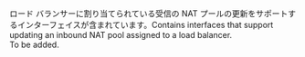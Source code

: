 <Namespace Name="Microsoft.Azure.Management.Network.Fluent.LoadBalancerInboundNatPool.Update">
  <Docs>
    <summary><span data-ttu-id="8061c-101">ロード バランサーに割り当てられている受信の NAT プールの更新をサポートするインターフェイスが含まれています。</span><span class="sxs-lookup"><span data-stu-id="8061c-101">Contains interfaces that support updating an inbound NAT pool assigned to a load balancer.</span></span></summary> 
    <remarks>To be added.</remarks>
  </Docs>
</Namespace>
